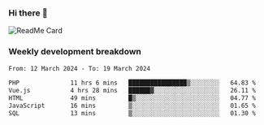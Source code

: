 ### Hi there 👋

<!--
**itzcy/itzcy** is a ✨ _special_ ✨ repository because its `README.md` (this file) appears on your GitHub profile.

Here are some ideas to get you started:

- 🔭 I’m currently working on ...
- 🌱 I’m currently learning ...
- 👯 I’m looking to collaborate on ...
- 🤔 I’m looking for help with ...
- 💬 Ask me about ...
- 📫 How to reach me: ...
- 😄 Pronouns: ...
- ⚡ Fun fact: ...
-->
![ReadMe Card](https://github-readme-stats.vercel.app/api?username=itzcy&show_icons=true&title_color=2d3198&icon_color=797cb8&text_color=24292e&bg_color=f6f8fa)

### Weekly development breakdown
<!--START_SECTION:waka-->

```txt
From: 12 March 2024 - To: 19 March 2024

PHP              11 hrs 6 mins   ████████████████▒░░░░░░░░   64.83 %
Vue.js           4 hrs 28 mins   ██████▓░░░░░░░░░░░░░░░░░░   26.11 %
HTML             49 mins         █▒░░░░░░░░░░░░░░░░░░░░░░░   04.77 %
JavaScript       16 mins         ▒░░░░░░░░░░░░░░░░░░░░░░░░   01.65 %
SQL              13 mins         ▒░░░░░░░░░░░░░░░░░░░░░░░░   01.30 %
```

<!--END_SECTION:waka-->
